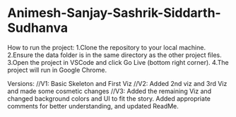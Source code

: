 # Animesh-Sanjay-Sashrik-Siddarth-Sudhanva


How to run the project:
1.Clone the repository to your local machine.
2.Ensure the data folder is in the same directory as the other project files.
3.Open the project in VSCode and click Go Live (bottom right corner).
4.The project will run in Google Chrome.

Versions:
//V1: Basic Skeleton and First Viz
//V2: Added 2nd viz and 3rd Viz and made some cosmetic changes
//V3: Added the remaining Viz and changed background colors and UI to fit the story. Added appropriate comments for better understanding, and updated ReadMe.
